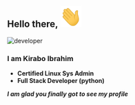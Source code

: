 ## Hello there, <img src="https://raw.githubusercontent.com/ABSphreak/ABSphreak/master/gifs/Hi.gif" alt="waving hand" width="50" height="50"/>
<img src="https://encrypted-tbn0.gstatic.com/images?q=tbn:ANd9GcR7GpiJctKI8e7PILjgdmjqpCJJ9l_fj5caHg&usqp=CAU" alt="developer" />

### I am Kirabo Ibrahim

* **Certified Linux Sys Admin**
* **Full Stack Developer (python)**

***I am glad you finally got to see my profile***
